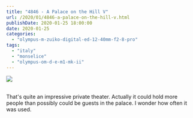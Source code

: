 ```yaml
---
title: "4846 - A Palace on the Hill V"
url: /2020/01/4846-a-palace-on-the-hill-v.html
publishDate: 2020-01-25 18:00:00
date: 2020-01-25
categories: 
  - "olympus-m-zuiko-digital-ed-12-40mm-f2-8-pro"
tags: 
  - "italy"
  - "monselice"
  - "olympus-om-d-e-m1-mk-ii"
---
```

<div class="container">
<div class="center"><a target="_blank" href="https://d25zfm9zpd7gm5.cloudfront.net/1200x1200/2018/20180511_150058_lr.jpg"><img class="webfeedsFeaturedVisual" src="https://d25zfm9zpd7gm5.cloudfront.net/0600x0600/2018/20180511_150058_lr.jpg" /></a></div>
</div>
<br />

That's quite an impressive private theater. Actually it could hold
more people than possibly could be guests in the palace. I wonder
how often it was used.
